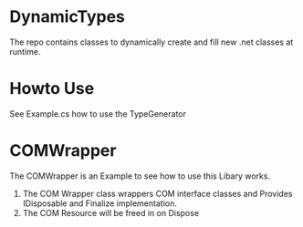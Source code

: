 # DynamicTypes

The repo contains classes to dynamically create and fill new .net classes at runtime.

# Howto Use

See Example.cs how to use the TypeGenerator

# COMWrapper

The COMWrapper is an Example to see how to use this Libary works.

1. The COM Wrapper class wrappers COM interface classes and Provides IDisposable and Finalize implementation.
2. The COM Resource will be freed in on Dispose 

